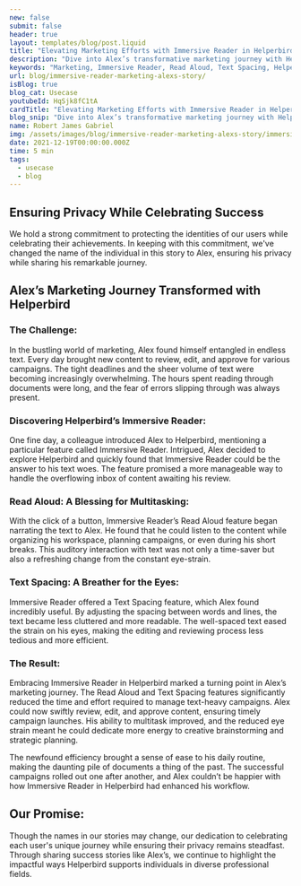 ```yaml
---
new: false
submit: false
header: true
layout: templates/blog/post.liquid
title: "Elevating Marketing Efforts with Immersive Reader in Helperbird"
description: "Dive into Alex’s transformative marketing journey with Helperbird's Immersive Reader. Learn how the Read Aloud and Text Spacing features significantly eased his workload, enabling more efficient and effective campaign management."
keywords: "Marketing, Immersive Reader, Read Aloud, Text Spacing, Helperbird for Chrome, productivity tools, accessibility software"
url: blog/immersive-reader-marketing-alexs-story/
isBlog: true
blog_cat: Usecase
youtubeId: HqSjk8fC1tA
cardTitle: "Elevating Marketing Efforts with Immersive Reader in Helperbird"
blog_snip: "Dive into Alex’s transformative marketing journey with Helperbird's Immersive Reader. Learn how the Read Aloud and Text Spacing features significantly eased his workload, enabling more efficient and effective campaign management."
name: Robert James Gabriel
img: /assets/images/blog/immersive-reader-marketing-alexs-story/immersive-reader.png
date: 2021-12-19T00:00:00.000Z
time: 5 min
tags:
  - usecase
  - blog
---
```


## Ensuring Privacy While Celebrating Success

We hold a strong commitment to protecting the identities of our users while celebrating their achievements. In keeping with this commitment, we've changed the name of the individual in this story to Alex, ensuring his privacy while sharing his remarkable journey.

## Alex’s Marketing Journey Transformed with Helperbird

### The Challenge:

In the bustling world of marketing, Alex found himself entangled in endless text. Every day brought new content to review, edit, and approve for various campaigns. The tight deadlines and the sheer volume of text were becoming increasingly overwhelming. The hours spent reading through documents were long, and the fear of errors slipping through was always present.

### Discovering Helperbird’s Immersive Reader:

One fine day, a colleague introduced Alex to Helperbird, mentioning a particular feature called Immersive Reader. Intrigued, Alex decided to explore Helperbird and quickly found that Immersive Reader could be the answer to his text woes. The feature promised a more manageable way to handle the overflowing inbox of content awaiting his review.

### Read Aloud: A Blessing for Multitasking:

With the click of a button, Immersive Reader’s Read Aloud feature began narrating the text to Alex. He found that he could listen to the content while organizing his workspace, planning campaigns, or even during his short breaks. This auditory interaction with text was not only a time-saver but also a refreshing change from the constant eye-strain.

### Text Spacing: A Breather for the Eyes:

Immersive Reader offered a Text Spacing feature, which Alex found incredibly useful. By adjusting the spacing between words and lines, the text became less cluttered and more readable. The well-spaced text eased the strain on his eyes, making the editing and reviewing process less tedious and more efficient.

### The Result:

Embracing Immersive Reader in Helperbird marked a turning point in Alex’s marketing journey. The Read Aloud and Text Spacing features significantly reduced the time and effort required to manage text-heavy campaigns. Alex could now swiftly review, edit, and approve content, ensuring timely campaign launches. His ability to multitask improved, and the reduced eye strain meant he could dedicate more energy to creative brainstorming and strategic planning.

The newfound efficiency brought a sense of ease to his daily routine, making the daunting pile of documents a thing of the past. The successful campaigns rolled out one after another, and Alex couldn’t be happier with how Immersive Reader in Helperbird had enhanced his workflow.

## Our Promise:

Though the names in our stories may change, our dedication to celebrating each user's unique journey while ensuring their privacy remains steadfast. Through sharing success stories like Alex’s, we continue to highlight the impactful ways Helperbird supports individuals in diverse professional fields.
